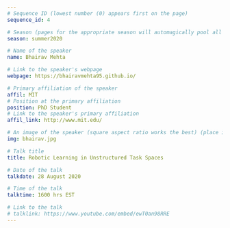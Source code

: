 ```yaml
---
# Sequence ID (lowest number (0) appears first on the page)
sequence_id: 4

# Season (pages for the appropriate season will automagically pool all speakers that gave a talk in the season)
season: summer2020

# Name of the speaker
name: Bhairav Mehta

# Link to the speaker's webpage
webpage: https://bhairavmehta95.github.io/

# Primary affiliation of the speaker
affil: MIT
# Position at the primary affiliation
position: PhD Student
# Link to the speaker's primary affiliation
affil_link: http://www.mit.edu/

# An image of the speaker (square aspect ratio works the best) (place in the `assets/img/speakers` directory)
img: bhairav.jpg

# Talk title
title: Robotic Learning in Unstructured Task Spaces

# Date of the talk
talkdate: 28 August 2020

# Time of the talk
talktime: 1600 hrs EST

# Link to the talk
# talklink: https://www.youtube.com/embed/ewT0an98RRE
---
```


<!-- Whatever you write below will be disregarded -->

